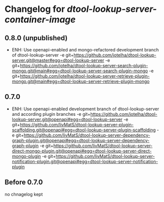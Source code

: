 # Changelog for *dtool-lookup-server-container-image*


## 0.8.0 (unpublished)

- ENH: Use openapi-enabled and mongo-refactored development branch of dtool-lookup-server
  -e git+https://github.com/jotelha/dtool-lookup-server.git@master#egg=dtool-lookup-server
  -e git+https://github.com/jotelha/dtool-lookup-server-search-plugin-mongo.git@main#egg=dtool-lookup-server-search-plugin-mongo
  -e git+https://github.com/jotelha/dtool-lookup-server-retrieve-plugin-mongo.git@main#egg=dtool-lookup-server-retrieve-plugin-mongo

## 0.7.0

- ENH: Use openapi-enabled development branch of dtool-lookup-server and according plugin branches
  -e git+https://github.com/jotelha/dtool-lookup-server.git@openapi#egg=dtool-lookup-server
  -e git+https://github.com/livMatS/dtool-lookup-server-plugin-scaffolding.git@openapi#egg=dtool-lookup-server-plugin-scaffolding
  -e git+https://github.com/livMatS/dtool-lookup-server-dependency-graph-plugin.git@openapi#egg=dtool-lookup-server-dependency-graph-plugin
  -e git+https://github.com/livMatS/dtool-lookup-server-direct-mongo-plugin.git@openapi#egg=dtool-lookup-server-direct-mongo-plugin
  -e git+https://github.com/livMatS/dtool-lookup-server-notification-plugin.git@openapi#egg=dtool-lookup-server-notification-plugin


## Before 0.7.0

no chnagelog kept
